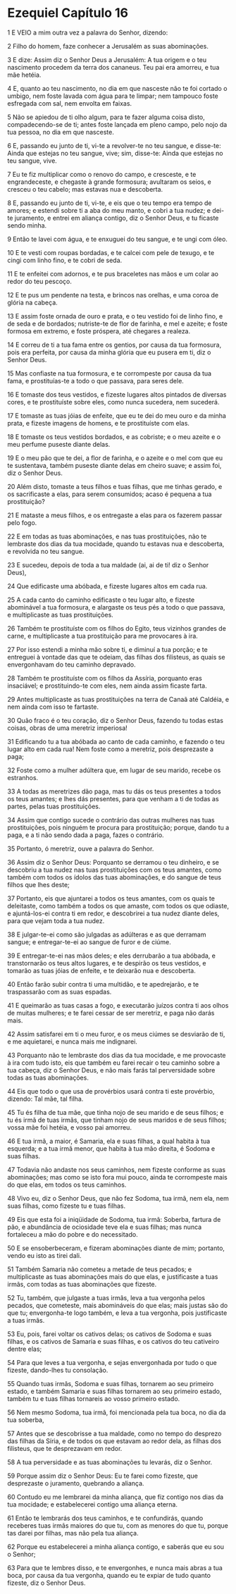 # Ezequiel Capítulo 16

1	E VEIO a mim outra vez a palavra do Senhor, dizendo:

2	Filho do homem, faze conhecer a Jerusalém as suas abominações.

3	E dize: Assim diz o Senhor Deus a Jerusalém: A tua origem e o teu nascimento procedem da terra dos cananeus. Teu pai era amorreu, e tua mãe hetéia.

4	E, quanto ao teu nascimento, no dia em que nasceste não te foi cortado o umbigo, nem foste lavada com água para te limpar; nem tampouco foste esfregada com sal, nem envolta em faixas.

5	Não se apiedou de ti olho algum, para te fazer alguma coisa disto, compadecendo-se de ti; antes foste lançada em pleno campo, pelo nojo da tua pessoa, no dia em que nasceste.

6	E, passando eu junto de ti, vi-te a revolver-te no teu sangue, e disse-te: Ainda que estejas no teu sangue, vive; sim, disse-te: Ainda que estejas no teu sangue, vive.

7	Eu te fiz multiplicar como o renovo do campo, e cresceste, e te engrandeceste, e chegaste à grande formosura; avultaram os seios, e cresceu o teu cabelo; mas estavas nua e descoberta.

8	E, passando eu junto de ti, vi-te, e eis que o teu tempo era tempo de amores; e estendi sobre ti a aba do meu manto, e cobri a tua nudez; e dei-te juramento, e entrei em aliança contigo, diz o Senhor Deus, e tu ficaste sendo minha.

9	Então te lavei com água, e te enxuguei do teu sangue, e te ungi com óleo.

10	E te vesti com roupas bordadas, e te calcei com pele de texugo, e te cingi com linho fino, e te cobri de seda.

11	E te enfeitei com adornos, e te pus braceletes nas mãos e um colar ao redor do teu pescoço.

12	E te pus um pendente na testa, e brincos nas orelhas, e uma coroa de glória na cabeça.

13	E assim foste ornada de ouro e prata, e o teu vestido foi de linho fino, e de seda e de bordados; nutriste-te de flor de farinha, e mel e azeite; e foste formosa em extremo, e foste próspera, até chegares a realeza.

14	E correu de ti a tua fama entre os gentios, por causa da tua formosura, pois era perfeita, por causa da minha glória que eu pusera em ti, diz o Senhor Deus.

15	Mas confiaste na tua formosura, e te corrompeste por causa da tua fama, e prostituías-te a todo o que passava, para seres dele.

16	E tomaste dos teus vestidos, e fizeste lugares altos pintados de diversas cores, e te prostituíste sobre eles, como nunca sucedera, nem sucederá.

17	E tomaste as tuas jóias de enfeite, que eu te dei do meu ouro e da minha prata, e fizeste imagens de homens, e te prostituíste com elas.

18	E tomaste os teus vestidos bordados, e as cobriste; e o meu azeite e o meu perfume puseste diante delas.

19	E o meu pão que te dei, a flor de farinha, e o azeite e o mel com que eu te sustentava, também puseste diante delas em cheiro suave; e assim foi, diz o Senhor Deus.

20	Além disto, tomaste a teus filhos e tuas filhas, que me tinhas gerado, e os sacrificaste a elas, para serem consumidos; acaso é pequena a tua prostituição?

21	E mataste a meus filhos, e os entregaste a elas para os fazerem passar pelo fogo.

22	E em todas as tuas abominações, e nas tuas prostituições, não te lembraste dos dias da tua mocidade, quando tu estavas nua e descoberta, e revolvida no teu sangue.

23	E sucedeu, depois de toda a tua maldade (ai, ai de ti! diz o Senhor Deus),

24	Que edificaste uma abóbada, e fizeste lugares altos em cada rua.

25	A cada canto do caminho edificaste o teu lugar alto, e fizeste abominável a tua formosura, e alargaste os teus pés a todo o que passava, e multiplicaste as tuas prostituições.

26	Também te prostituíste com os filhos do Egito, teus vizinhos grandes de carne, e multiplicaste a tua prostituição para me provocares à ira.

27	Por isso estendi a minha mão sobre ti, e diminuí a tua porção; e te entreguei à vontade das que te odeiam, das filhas dos filisteus, as quais se envergonhavam do teu caminho depravado.

28	Também te prostituíste com os filhos da Assíria, porquanto eras insaciável; e prostituindo-te com eles, nem ainda assim ficaste farta.

29	Antes multiplicaste as tuas prostituições na terra de Canaã até Caldéia, e nem ainda com isso te fartaste.

30	Quão fraco é o teu coração, diz o Senhor Deus, fazendo tu todas estas coisas, obras de uma meretriz imperiosa!

31	Edificando tu a tua abóbada ao canto de cada caminho, e fazendo o teu lugar alto em cada rua! Nem foste como a meretriz, pois desprezaste a paga;

32	Foste como a mulher adúltera que, em lugar de seu marido, recebe os estranhos.

33	A todas as meretrizes dão paga, mas tu dás os teus presentes a todos os teus amantes; e lhes dás presentes, para que venham a ti de todas as partes, pelas tuas prostituições.

34	Assim que contigo sucede o contrário das outras mulheres nas tuas prostituições, pois ninguém te procura para prostituição; porque, dando tu a paga, e a ti não sendo dada a paga, fazes o contrário.

35	Portanto, ó meretriz, ouve a palavra do Senhor.

36	Assim diz o Senhor Deus: Porquanto se derramou o teu dinheiro, e se descobriu a tua nudez nas tuas prostituições com os teus amantes, como também com todos os ídolos das tuas abominações, e do sangue de teus filhos que lhes deste;

37	Portanto, eis que ajuntarei a todos os teus amantes, com os quais te deleitaste, como também a todos os que amaste, com todos os que odiaste, e ajuntá-los-ei contra ti em redor, e descobrirei a tua nudez diante deles, para que vejam toda a tua nudez.

38	E julgar-te-ei como são julgadas as adúlteras e as que derramam sangue; e entregar-te-ei ao sangue de furor e de ciúme.

39	E entregar-te-ei nas mãos deles; e eles derrubarão a tua abóbada, e transtornarão os teus altos lugares, e te despirão os teus vestidos, e tomarão as tuas jóias de enfeite, e te deixarão nua e descoberta.

40	Então farão subir contra ti uma multidão, e te apedrejarão, e te traspassarão com as suas espadas.

41	E queimarão as tuas casas a fogo, e executarão juízos contra ti aos olhos de muitas mulheres; e te farei cessar de ser meretriz, e paga não darás mais.

42	Assim satisfarei em ti o meu furor, e os meus ciúmes se desviarão de ti, e me aquietarei, e nunca mais me indignarei.

43	Porquanto não te lembraste dos dias da tua mocidade, e me provocaste à ira com tudo isto, eis que também eu farei recair o teu caminho sobre a tua cabeça, diz o Senhor Deus, e não mais farás tal perversidade sobre todas as tuas abominações.

44	Eis que todo o que usa de provérbios usará contra ti este provérbio, dizendo: Tal mãe, tal filha.

45	Tu és filha de tua mãe, que tinha nojo de seu marido e de seus filhos; e tu és irmã de tuas irmãs, que tinham nojo de seus maridos e de seus filhos; vossa mãe foi hetéia, e vosso pai amorreu.

46	E tua irmã, a maior, é Samaria, ela e suas filhas, a qual habita à tua esquerda; e a tua irmã menor, que habita à tua mão direita, é Sodoma e suas filhas.

47	Todavia não andaste nos seus caminhos, nem fizeste conforme as suas abominações; mas como se isto fora mui pouco, ainda te corrompeste mais do que elas, em todos os teus caminhos.

48	Vivo eu, diz o Senhor Deus, que não fez Sodoma, tua irmã, nem ela, nem suas filhas, como fizeste tu e tuas filhas.

49	Eis que esta foi a iniqüidade de Sodoma, tua irmã: Soberba, fartura de pão, e abundância de ociosidade teve ela e suas filhas; mas nunca fortaleceu a mão do pobre e do necessitado.

50	E se ensoberbeceram, e fizeram abominações diante de mim; portanto, vendo eu isto as tirei dali.

51	Também Samaria não cometeu a metade de teus pecados; e multiplicaste as tuas abominações mais do que elas, e justificaste a tuas irmãs, com todas as tuas abominações que fizeste.

52	Tu, também, que julgaste a tuas irmãs, leva a tua vergonha pelos pecados, que cometeste, mais abomináveis do que elas; mais justas são do que tu; envergonha-te logo também, e leva a tua vergonha, pois justificaste a tuas irmãs.

53	Eu, pois, farei voltar os cativos delas; os cativos de Sodoma e suas filhas, e os cativos de Samaria e suas filhas, e os cativos do teu cativeiro dentre elas;

54	Para que leves a tua vergonha, e sejas envergonhada por tudo o que fizeste, dando-lhes tu consolação.

55	Quando tuas irmãs, Sodoma e suas filhas, tornarem ao seu primeiro estado, e também Samaria e suas filhas tornarem ao seu primeiro estado, também tu e tuas filhas tornareis ao vosso primeiro estado.

56	Nem mesmo Sodoma, tua irmã, foi mencionada pela tua boca, no dia da tua soberba,

57	Antes que se descobrisse a tua maldade, como no tempo do desprezo das filhas da Síria, e de todos os que estavam ao redor dela, as filhas dos filisteus, que te desprezavam em redor.

58	A tua perversidade e as tuas abominações tu levarás, diz o Senhor.

59	Porque assim diz o Senhor Deus: Eu te farei como fizeste, que desprezaste o juramento, quebrando a aliança.

60	Contudo eu me lembrarei da minha aliança, que fiz contigo nos dias da tua mocidade; e estabelecerei contigo uma aliança eterna.

61	Então te lembrarás dos teus caminhos, e te confundirás, quando receberes tuas irmãs maiores do que tu, com as menores do que tu, porque tas darei por filhas, mas não pela tua aliança.

62	Porque eu estabelecerei a minha aliança contigo, e saberás que eu sou o Senhor;

63	Para que te lembres disso, e te envergonhes, e nunca mais abras a tua boca, por causa da tua vergonha, quando eu te expiar de tudo quanto fizeste, diz o Senhor Deus.

